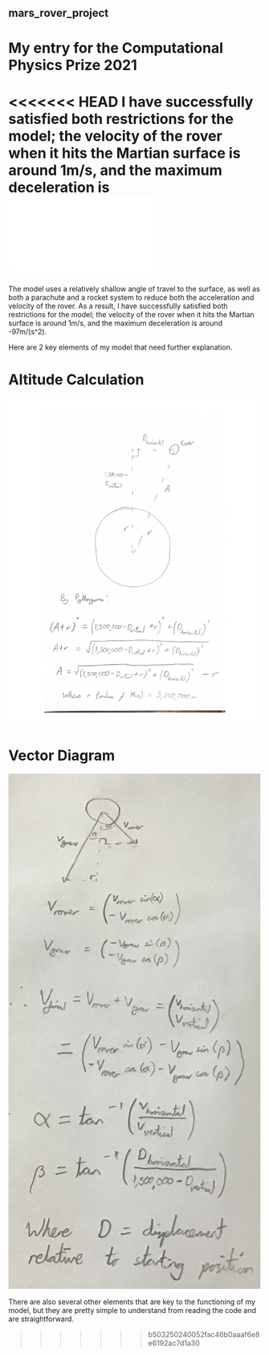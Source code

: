 ## mars_rover_project
# My entry for the Computational Physics Prize 2021

<<<<<<< HEAD
I have successfully satisfied both restrictions for the model; the velocity of the rover when it hits the Martian surface is around 1m/s, and the maximum deceleration is 
![Diagram](images/altitudeDiagram.pdf)
=======
The model uses a relatively shallow angle of travel to the surface, as well as both a parachute and a rocket system to reduce both the acceleration and velocity of the rover. As a result, I have successfully satisfied both restrictions for the model; the velocity of the rover when it hits the Martian surface is around 1m/s, and the maximum deceleration is around -97m/(s^2).

Here are 2 key elements of my model that need further explanation.

# Altitude Calculation


![Altitude Diagram](images/altitudeDiagram.jpg)


# Vector Diagram


![Vector Diagram](images/vectorDiagram.jpeg)


There are also several other elements that are key to the functioning of my model, but they are pretty simple to understand from reading the code and are 
straightforward.
>>>>>>> b503250240052fac46b0aaaf6e8e6192ac7d1a30

